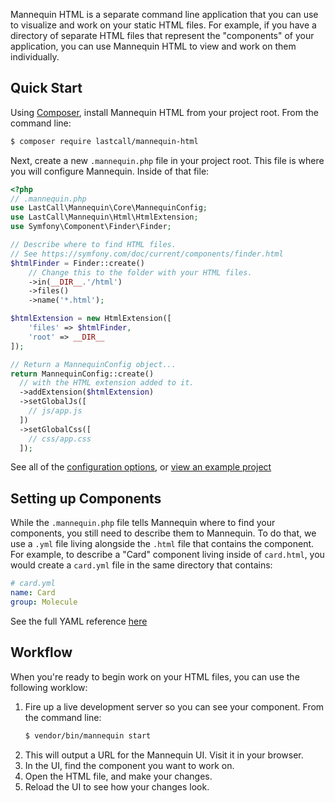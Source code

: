 Mannequin HTML is a separate command line application that you can use to visualize and work on your static HTML files. For example, if you have a directory of separate HTML files that represent the "components" of your application, you can use Mannequin HTML to view and work on them individually.

Quick Start
-----------
Using [Composer](https://getcomposer.org/doc/00-intro.md), install Mannequin HTML from your project root.  From the command line:
```bash
$ composer require lastcall/mannequin-html
```
Next, create a new `.mannequin.php` file in your project root.  This file is where you will configure Mannequin.  Inside of that file:
```php
<?php
// .mannequin.php
use LastCall\Mannequin\Core\MannequinConfig;
use LastCall\Mannequin\Html\HtmlExtension;
use Symfony\Component\Finder\Finder;

// Describe where to find HTML files.
// See https://symfony.com/doc/current/components/finder.html
$htmlFinder = Finder::create()
    // Change this to the folder with your HTML files.
    ->in(__DIR__.'/html')
    ->files()
    ->name('*.html');

$htmlExtension = new HtmlExtension([
    'files' => $htmlFinder,
    'root' => __DIR__
]);

// Return a MannequinConfig object...
return MannequinConfig::create()
  // with the HTML extension added to it.
  ->addExtension($htmlExtension)
  ->setGlobalJs([
    // js/app.js    
  ])
  ->setGlobalCss([
    // css/app.css
  ]);
```

See all of the [configuration options](docs/configuration.md), or [view an example project](https://github.com/LastCallMedia/Mannequin/tree/master/src/Html/demo)

Setting up Components
---------------------
While the `.mannequin.php` file tells Mannequin where to find your components, you still need to describe them to Mannequin.  To do that, we use a `.yml` file living alongside the `.html` file that contains the component.  For example, to describe a "Card" component living inside of `card.html`, you would create a `card.yml` file in the same directory that contains:
```yaml
# card.yml
name: Card
group: Molecule
```
See the full YAML reference [here](docs/yaml.md)

Workflow
--------

When you're ready to begin work on your HTML files, you can use the following worklow:

1. Fire up a live development server so you can see your component.  From the command line:
    ```bash
    $ vendor/bin/mannequin start
    ```
2. This will output a URL for the Mannequin UI.  Visit it in your browser.
3. In the UI, find the component you want to work on.
4. Open the HTML file, and make your changes.
5. Reload the UI to see how your changes look.

